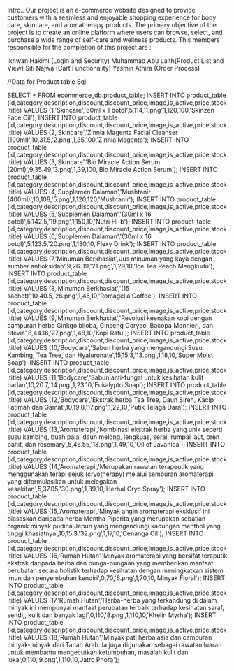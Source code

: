 Intro..
Our project is an e-commerce website designed to provide customers with a seamless and enjoyable shopping experience for body care, skincare, and aromatherapy products. The primary objective of the project is to create an online platform where users can browse, select, and purchase a wide range of self-care and wellness products. This members responsible for the completion of this project are : <br />

Ikhwan Hakimi (Login and Security)
Muhammad Abu Laith(Product List and View)
Siti Najwa (Cart Functionality)
Yasmin Athira (Order Process)



//Data for Product table Sql

SELECT * FROM ecommerce_db.product_table; INSERT INTO product_table (id,category,description,discount,discount_price,image,is_active,price,stock,title) VALUES (1,'Skincare','60ml x 1 botol',5,114,'1.png',1,120,100,'Skinzen Face Oil'); INSERT INTO product_table (id,category,description,discount,discount_price,image,is_active,price,stock,title) VALUES (2,'Skincare','Zinnia Magenta Facial Cleanser (100ml)',10,31.5,'2.png',1,35,100,'Zinnia Magenta'); INSERT INTO product_table (id,category,description,discount,discount_price,image,is_active,price,stock,title) VALUES (3,'Skincare','Bio Miracle Action Serum (20ml)',9,35.49,'3.png',1,39,100,'Bio Miracle Action Serum'); INSERT INTO product_table (id,category,description,discount,discount_price,image,is_active,price,stock,title) VALUES (4,'Supplemen Dalaman','Mushtanir (400ml)',10,108,'5.png',1,120,120,'Mushtanir'); INSERT INTO product_table (id,category,description,discount,discount_price,image,is_active,price,stock,title) VALUES (5,'Supplemen Dalaman','(30ml x 16 botol)',5,142.5,'19.png',1,150,10,'Nutri Hi-b'); INSERT INTO product_table (id,category,description,discount,discount_price,image,is_active,price,stock,title) VALUES (6,'Supplemen Dalaman','(30ml x 16 botol)',5,123.5,'20.png',1,130,10,'Flexy Drink'); INSERT INTO product_table (id,category,description,discount,discount_price,image,is_active,price,stock,title) VALUES (7,'Minuman Berkhasiat','Jus minuman yang kaya dengan sumber antioksidan',9,26.39,'21.png',1,29,10,'Ice Tea Peach Mengkudu'); INSERT INTO product_table (id,category,description,discount,discount_price,image,is_active,price,stock,title) VALUES (8,'Minuman Berkhasiat','(15 sachet)',10,40.5,'26.png',1,45,10,'Romagella Coffee'); INSERT INTO product_table (id,category,description,discount,discount_price,image,is_active,price,stock,title) VALUES (9,'Minuman Berkhasiat','Revolusi keenakan kopi dengan campuran herba Ginkgo biloba, Ginseng Goryeo, Bacopa Monnieri, dan Stevia',8,44.16,'27.png',1,48,10,'Kopi Ratu'); INSERT INTO product_table (id,category,description,discount,discount_price,image,is_active,price,stock,title) VALUES (10,'Bodycare','Sabun herba yang mengandungi Susu Kambing, Tea Tree, dan Hyaluronate',15,15.3,'13.png',1,18,10,'Super Moist Soap'); INSERT INTO product_table (id,category,description,discount,discount_price,image,is_active,price,stock,title) VALUES (11,'Bodycare','Sabun anti-fungal untuk kesihatan kulit badan',10,20.7,'14.png',1,23,10,'Eukalypto Soap'); INSERT INTO product_table (id,category,description,discount,discount_price,image,is_active,price,stock,title) VALUES (12,'Bodycare','Ekstrak herba Tea Tree, Daun Sireh, Kacip Fatimah dan Gamat',10,19.8,'17.png',1,22,10,'Putik Telaga Dara'); INSERT INTO product_table (id,category,description,discount,discount_price,image,is_active,price,stock,title) VALUES (13,'Aromaterapi','Kombinasi ekstrak herba yang unik seperti susu kambing, buah pala, daun melong, lengkuas, serai, rumpai laut, oren pahit, dan rosemary',5,46.55,'18.png',1,49,10,'Oil of Javanica'); INSERT INTO product_table (id,category,description,discount,discount_price,image,is_active,price,stock,title) VALUES (14,'Aromaterapi','Merupakan rawatan terapeutik yang menggunakan terapi sejuk (cryotherapy) melalui semburan aromaterapi yang diformulasikan untuk melegakan kesakitan',5,37.05,'30.png',1,39,10,'Herbal Cryo Spray'); INSERT INTO product_table (id,category,description,discount,discount_price,image,is_active,price,stock,title) VALUES (15,'Aromaterapi','Minyak angin aromaterapi eksklusif ini diasaskan daripada herba Mentha Piperita yang merupakan sebatian organik minyak pudina Jepun yang mengandungi kadungan menthol yang tinggi khasiatnya',10,15.3,'32.png',1,17,10,'Cenanga Oil'); INSERT INTO product_table (id,category,description,discount,discount_price,image,is_active,price,stock,title) VALUES (16,'Rumah Hutan','Minyak aromaterapi yang bersifat teraputik ekstrak daripada herba dan bunga-bungaan yang memberikan manfaat perubatan secara holistik terhadap kesihatan dengan meningkatkan sistem imun dan penyembuhan kendiri',0,70,'6.png',1,70,10,'Minyak Floral'); INSERT INTO product_table (id,category,description,discount,discount_price,image,is_active,price,stock,title) VALUES (17,'Rumah Hutan','Herba-herba yang terkandung di dalam minyak ini mempunyai manfaat perubatan terbaik terhadap kesihatan saraf, sendi,, kulit dan banyak lagi',0,110,'8.png',1,110,10,'Khelin Myrha'); INSERT INTO product_table (id,category,description,discount,discount_price,image,is_active,price,stock,title) VALUES (18,'Rumah Hutan','Minyak pati herba asia dan campuran minyak-minyak dari Tanah Arab. Ia juga digunakan sebagai rawatan luaran untuk membantu mengecutkan ketumbuhan, masalah kulit dan luka',0,110,'9.png',1,110,10,'Jatro Phora');
